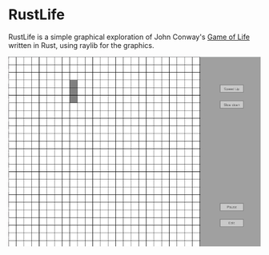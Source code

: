 # RustLife

RustLife is a simple graphical exploration of John Conway's [Game of Life](https://en.wikipedia.org/wiki/Conway's_Game_of_Life) written in Rust, using raylib for the graphics.

![shot1.png](screenshots/shot1.png)
